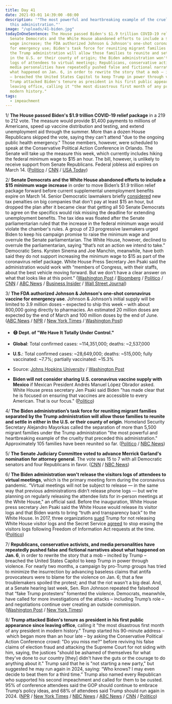 ```yaml
---
title: Day 41
date: 2021-03-01 14:39:00 -08:00
description: '"The most powerful and heartbreaking example of the cruelty that preceded
  this administration."'
image: "/uploads/41-biden.jpg"
todayInOneSentence: The House passed Biden's $1.9 trillion COVID-19 relief package;
  Senate Democrats and the White House abandoned efforts to include a $15 minimum
  wage increase; the FDA authorized Johnson & Johnson's one-shot coronavirus vaccine
  for emergency use; Biden's task force for reuniting migrant families separated by
  the Trump administration will allow those families to reunite and settle in either
  in the U.S. or their county of origin; the Biden administration won't release visitor
  logs of attendees to virtual meetings; Republicans, conservative activists, and
  media personalities have repeatedly pushed false and fictional narratives about
  what happened on Jan. 6, in order to rewrite the story that a mob – incited by Trump
  – breached the United States Capitol to keep Trump in power through violence; and
  Trump attacked Biden's tenure as president in his first public appearance since
  leaving office, calling it "the most disastrous first month of any president in
  modern history."
tags:
  - impeachment
---
```


1/ **The House passed Biden's $1.9 trillion COVID-19 relief package** in a 219 to 212 vote. The measure would provide $1,400 payments to millions of Americans, speed up vaccine distribution and testing, and extend unemployment aid through the summer. More than a dozen House Republicans skipped the vote, saying they can't attend "due to the ongoing public health emergency." Those members, however, were scheduled to speak at the Conservative Political Action Conference in Orlando. The Senate will take up the measure this week, which currently includes hiking the federal minimum wage to $15 an hour. The bill, however, is unlikely to receive support from Senate Republicans. Federal jobless aid expires on March 14.  ([Politico](https://www.politico.com/news/2021/02/26/house-biden-covid-relief-bill-passage-471733) / [CNN](https://www.cnn.com/2021/02/26/politics/cpac-house-republicans-proxy-voting/index.html) / [USA Today](https://www.usatoday.com/story/news/politics/2021/02/26/joe-bidens-covid-relief-bill-stimulus-checks-passes-house/6836187002/))

2/ **Senate Democrats and the White House abandoned efforts to include a $15 minimum wage increase** in order to move Biden’s $1.9 trillion relief package forward before current supplemental unemployment benefits expire on March 14. Senior Democratic lawmakers briefly [considered](https://www.washingtonpost.com/us-policy/2021/02/27/minimum-wage-democrats-biden/) new tax penalties on big companies that don't pay at least $15 an hour, but dropped the plan after it  became clear that getting all 50 Senate Democrats to agree on the specifics would risk missing the deadline for extending unemployment benefits. The tax idea was floated after the Senate parliamentarian ruled that the increase in the federal minimum wage would violate the chamber's rules. A group of 23 progressive lawmakers urged Biden to keep his campaign promise to raise the minimum wage and overrule the Senate parliamentarian. The White House, however, declined to overrule the parliamentarian, saying “that’s not an action we intend to take.” Democratic Sens. Kyrsten Sinema and Joe Manchin, meanwhile, have both said they do not support increasing the minimum wage to $15 as part of the coronavirus relief package. White House Press Secretary Jen Psaki said the administration would work with “members of Congress, with their staffs, about the best vehicle moving forward. But we don’t have a clear answer on what that looks like at this point.” ([Washington Post](https://www.washingtonpost.com/us-policy/2021/03/01/biden-stimulus-covid-relief-minimum-wage/) / [Bloomberg](https://www.bloomberg.com/news/articles/2021-03-01/democrats-shelve-minimum-wage-tax-plan-to-speed-work-on-stimulus?sref=MIBMEEoj) / [Politico](https://www.politico.com/news/2021/02/26/progressives-minimum-wage-defeat-471772) / [CNN](https://www.cnn.com/2021/03/01/politics/house-democrats-kamala-harris-wage-hike/index.html) / [ABC News](https://abcnews.go.com/Business/wireStory/senate-democrats-house-virus-relief-bill-76183236) / [Business Insider](https://www.businessinsider.com/stimulus-house-progressives-urge-biden-15-an-hour-minimum-wage-2021-3) / [Wall Street Journal](https://www.wsj.com/articles/senate-moves-ahead-with-covid-19-aid-package-without-minimum-wage-boost-11614615765))

3/ **The FDA authorized Johnson & Johnson's one-shot coronavirus vaccine for emergency use**. Johnson & Johnson’s initial supply will be limited to 3.9 million doses – expected to ship this week – with about 800,000 going directly to pharmacies. An estimated 20 million doses are expected by the end of March and 100 million doses by the end of June. ([ABC News](https://abcnews.go.com/Politics/fda-authorizes-jj-vaccine-giving-us-3rd-option/story?id=76135205) / [NPR](https://www.npr.org/sections/coronavirus-live-updates/2021/02/27/972009978/fda-authorizes-johnson-johnsons-one-shot-covid-19-vaccine) / [New York Times](https://www.nytimes.com/2021/02/27/health/covid-vaccine-johnson-and-johnson.html) / [Washington Post](https://www.washingtonpost.com/health/2021/02/28/johnson-and-johnson-vaccine-cdc-recommendation/))

* #### 😷 Dept. of "We Have It Totally Under Control."

* **Global**: Total confirmed cases: \~114,351,000; deaths: \~2,537,000

* **U.S.**: Total confirmed cases: \~28,649,000; deaths: \~515,000; fully vaccinated: \~7.7%; partially vaccinated: \~15.3%

* Source: [Johns Hopkins University](https://coronavirus.jhu.edu/map.html) / [Washington Post](https://www.washingtonpost.com/graphics/2020/health/covid-vaccine-states-distribution-doses/)

* **Biden will not consider sharing U.S. coronavirus vaccine supply with Mexico** if Mexican President Andrés Manuel López Obrador asked. White House press secretary Jen Psaki said Biden "has made clear that he is focused on ensuring that vaccines are accessible to every American. That is our focus." ([Politico](https://www.politico.com/news/2021/03/01/biden-mexico-covid-vaccine-sharing-471939))

4/ **The Biden administration’s task force for reuniting migrant families separated by the Trump administration will allow those families to reunite and settle in either in the U.S. or their county of origin**. Homeland Security Secretary Alejandro Mayorkas called the separation of more than 5,500 migrant families under the Trump administration "the most powerful and heartbreaking example of the cruelty that preceded this administration." Approximately 105 families have been reunited so far. ([Politico](https://www.politico.com/news/2021/03/01/biden-reunite-separated-families-border-471940) / [NBC News](https://www.nbcnews.com/politics/immigration/biden-admin-expected-let-migrant-families-separated-under-trump-reunite-n1259141))

5/ **The Senate Judiciary Committee voted to advance Merrick Garland's nomination for attorney general**. The vote was 15 to 7 with all Democratic senators and four Republicans in favor. ([CNN](https://www.cnn.com/2021/03/01/politics/merrick-garland-confirmation-committee-vote/index.html) / [NBC News](https://www.nbcnews.com/politics/congress/senate-committee-advances-garland-nomination-attorney-general-n1259139))

6/ **The Biden administration won't release the visitors logs of attendees to virtual meetings**, which is the primary meeting form during the coronavirus pandemic. “Virtual meetings will not be subject to release — in the same way that previous administrations didn’t release phone logs — but we’re planning on regularly releasing the attendee lists for in-person meetings at the White House," an official said. Before the inauguration, White House press secretary Jen Psaki said the White House would release its visitor logs and that Biden wants to bring “truth and transparency back” to the White House. In 2017, three organizations [sued](https://whatthefuckjusthappenedtoday.com/2017/04/10/Day-81/#10-three-organizations-sue-trump-for) Trump for not releasing White House visitor logs and the Secret Service [agreed](https://whatthefuckjusthappenedtoday.com/2017/08/23/day-216/#7-the-secret-service-agreed-to-stop) to stop erasing the visitors logs following Freedom of Information Act requests at the time. ([Politico](https://www.politico.com/news/2021/03/01/biden-white-house-transparency-trump-obama-471868))

7/ **Republicans, conservative activists, and media personalities have repeatedly pushed false and fictional narratives about what happened on Jan. 6**, in order to rewrite the story that a mob – incited by Trump – breached the United States Capitol to keep Trump in power through violence. For nearly two months, a campaign by pro-Trump groups has tried to minimize the insurrection by advancing baseless claims that antifa provocateurs were to blame for the violence on Jan. 6; that a few troublemakers spoiled the protest; and that the riot wasn't a big deal. And, at a Senate hearing last week, Sen. Ron Johnson repeated the falsehood that “fake Trump protesters” fomented the violence. Democrats, meanwhile, have called for more investigations of the attacks – including Trump’s role – and negotiations continue over creating an outside commission. ([Washington Post](https://www.washingtonpost.com/powerpost/republicans-riot-false-accounts/2021/02/28/9230e3b6-784c-11eb-9537-496158cc5fd9_story.html) / [New York Times](https://www.nytimes.com/2021/03/01/us/politics/antifa-conspiracy-capitol-riot.html))

8/ **Trump attacked Biden's tenure as president in his first public appearance since leaving office**, calling it "the most disastrous first month of any president in modern history." Trump started his 90-minute address – which began more than an hour late – by asking the Conservative Political Action Conference crowd: "Do you miss me?" before reviving his false claims of election fraud and attacking the Supreme Court for not siding with him, saying, the justices "should be ashamed of themselves for what they've done to our country \[they\] didn't have the guts or the courage to do anything about it." Trump said that he is "not starting a new party," but suggested he may run again in 2024, saying: “Who knows? I may even decide to beat them for a third time.” Trump also named every Republican who supported his second impeachment and called for them to be ousted. 95% of conference attendees said the GOP should continue to embrace Trump’s policy ideas, and 68% of attendees said Trump should run again in 2024. ([NPR](https://www.npr.org/2021/02/28/972307678/trump-blasts-biden-in-his-1st-speech-since-leaving-office) / [New York Times](https://www.nytimes.com/2021/02/28/us/politics/trump-cpac-republicans.html) / [NBC News](https://www.nbcnews.com/politics/donald-trump/trump-cpac-speech-declare-his-political-journey-far-over-n1259093) / [ABC News](https://abcnews.go.com/Politics/trumps-cpac-speech-repeats-false-election-fraud-claims/story?id=76173257) / [CNN](https://www.cnn.com/2021/03/01/politics/cpac-2021-trump-speech-american-democracy/index.html) / [Politico](https://www.politico.com/news/2021/02/28/trump-cpac-2024-biden-471869))